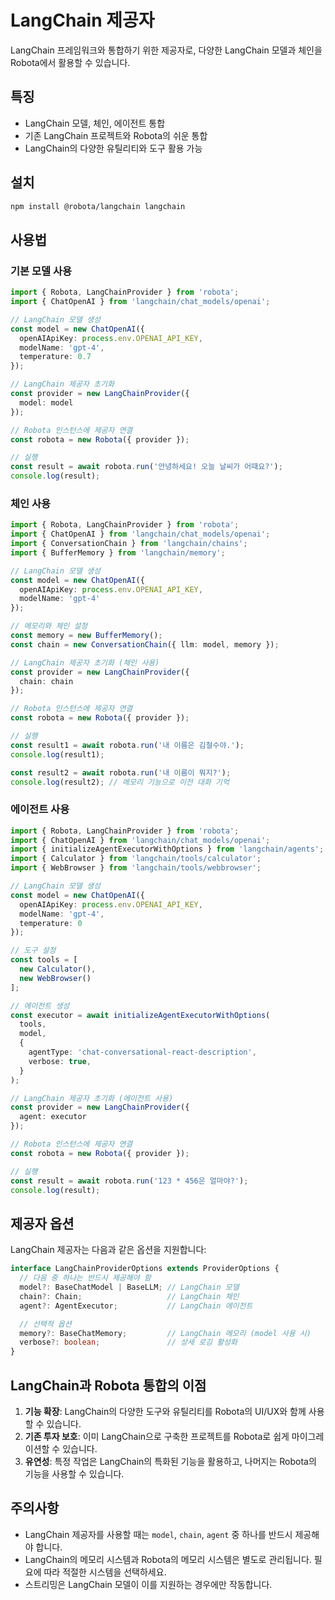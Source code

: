 # LangChain 제공자

LangChain 프레임워크와 통합하기 위한 제공자로, 다양한 LangChain 모델과 체인을 Robota에서 활용할 수 있습니다.

## 특징

- LangChain 모델, 체인, 에이전트 통합
- 기존 LangChain 프로젝트와 Robota의 쉬운 통합
- LangChain의 다양한 유틸리티와 도구 활용 가능

## 설치

```bash
npm install @robota/langchain langchain
```

## 사용법

### 기본 모델 사용

```typescript
import { Robota, LangChainProvider } from 'robota';
import { ChatOpenAI } from 'langchain/chat_models/openai';

// LangChain 모델 생성
const model = new ChatOpenAI({
  openAIApiKey: process.env.OPENAI_API_KEY,
  modelName: 'gpt-4',
  temperature: 0.7
});

// LangChain 제공자 초기화
const provider = new LangChainProvider({
  model: model
});

// Robota 인스턴스에 제공자 연결
const robota = new Robota({ provider });

// 실행
const result = await robota.run('안녕하세요! 오늘 날씨가 어때요?');
console.log(result);
```

### 체인 사용

```typescript
import { Robota, LangChainProvider } from 'robota';
import { ChatOpenAI } from 'langchain/chat_models/openai';
import { ConversationChain } from 'langchain/chains';
import { BufferMemory } from 'langchain/memory';

// LangChain 모델 생성
const model = new ChatOpenAI({
  openAIApiKey: process.env.OPENAI_API_KEY,
  modelName: 'gpt-4'
});

// 메모리와 체인 설정
const memory = new BufferMemory();
const chain = new ConversationChain({ llm: model, memory });

// LangChain 제공자 초기화 (체인 사용)
const provider = new LangChainProvider({
  chain: chain
});

// Robota 인스턴스에 제공자 연결
const robota = new Robota({ provider });

// 실행
const result1 = await robota.run('내 이름은 김철수야.');
console.log(result1);

const result2 = await robota.run('내 이름이 뭐지?');
console.log(result2); // 메모리 기능으로 이전 대화 기억
```

### 에이전트 사용

```typescript
import { Robota, LangChainProvider } from 'robota';
import { ChatOpenAI } from 'langchain/chat_models/openai';
import { initializeAgentExecutorWithOptions } from 'langchain/agents';
import { Calculator } from 'langchain/tools/calculator';
import { WebBrowser } from 'langchain/tools/webbrowser';

// LangChain 모델 생성
const model = new ChatOpenAI({
  openAIApiKey: process.env.OPENAI_API_KEY,
  modelName: 'gpt-4',
  temperature: 0
});

// 도구 설정
const tools = [
  new Calculator(),
  new WebBrowser()
];

// 에이전트 생성
const executor = await initializeAgentExecutorWithOptions(
  tools,
  model,
  {
    agentType: 'chat-conversational-react-description',
    verbose: true,
  }
);

// LangChain 제공자 초기화 (에이전트 사용)
const provider = new LangChainProvider({
  agent: executor
});

// Robota 인스턴스에 제공자 연결
const robota = new Robota({ provider });

// 실행
const result = await robota.run('123 * 456은 얼마야?');
console.log(result);
```

## 제공자 옵션

LangChain 제공자는 다음과 같은 옵션을 지원합니다:

```typescript
interface LangChainProviderOptions extends ProviderOptions {
  // 다음 중 하나는 반드시 제공해야 함
  model?: BaseChatModel | BaseLLM; // LangChain 모델
  chain?: Chain;                   // LangChain 체인
  agent?: AgentExecutor;           // LangChain 에이전트

  // 선택적 옵션
  memory?: BaseChatMemory;         // LangChain 메모리 (model 사용 시)
  verbose?: boolean;               // 상세 로깅 활성화
}
```

## LangChain과 Robota 통합의 이점

1. **기능 확장**: LangChain의 다양한 도구와 유틸리티를 Robota의 UI/UX와 함께 사용할 수 있습니다.
2. **기존 투자 보호**: 이미 LangChain으로 구축한 프로젝트를 Robota로 쉽게 마이그레이션할 수 있습니다.
3. **유연성**: 특정 작업은 LangChain의 특화된 기능을 활용하고, 나머지는 Robota의 기능을 사용할 수 있습니다.

## 주의사항

- LangChain 제공자를 사용할 때는 `model`, `chain`, `agent` 중 하나를 반드시 제공해야 합니다.
- LangChain의 메모리 시스템과 Robota의 메모리 시스템은 별도로 관리됩니다. 필요에 따라 적절한 시스템을 선택하세요.
- 스트리밍은 LangChain 모델이 이를 지원하는 경우에만 작동합니다. 